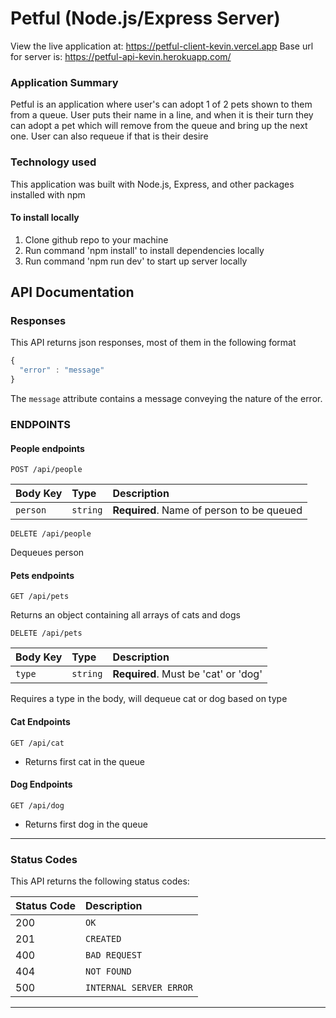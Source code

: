 # Petful (Node.js/Express Server)

View the live application at: https://petful-client-kevin.vercel.app
Base url for server is: https://petful-api-kevin.herokuapp.com/

### Application Summary

Petful is an application where user's can adopt 1 of 2 pets shown to them from
a queue.  User puts their name in a line, and when it is their turn they can adopt
a pet which will remove from the queue and bring up the next one.  User can also 
requeue if that is their desire


### Technology used

This application was built with Node.js, Express, and other packages installed with npm

#### To install locally

1. Clone github repo to your machine
2. Run command 'npm install' to install dependencies locally
3. Run command 'npm run dev' to start up server locally

## API Documentation

### Responses

This API returns json responses, most of them in the following format

```javascript
{
  "error" : "message"
}
```

The `message` attribute contains a message conveying the nature of the error.

### ENDPOINTS

#### People endpoints

```http
POST /api/people
```

| Body Key | Type     | Description                               |
| :------- | :------- | :---------------------------------------- |
| `person` | `string` | **Required**. Name of person to be queued |

```http
DELETE /api/people
```

Dequeues person

#### Pets endpoints

```http
GET /api/pets
```

Returns an object containing all arrays of cats and dogs

```http
DELETE /api/pets
```

| Body Key | Type     | Description                          |
| :------- | :------- | :----------------------------------- |
| `type`   | `string` | **Required**. Must be 'cat' or 'dog' |

Requires a type in the body, will dequeue cat or dog based on type

#### Cat Endpoints

```http
GET /api/cat
```

- Returns first cat in the queue

#### Dog Endpoints

```http
GET /api/dog
```

- Returns first dog in the queue

---

### Status Codes

This API returns the following status codes:

| Status Code | Description             |
| :---------- | :---------------------- |
| 200         | `OK`                    |
| 201         | `CREATED`               |
| 400         | `BAD REQUEST`           |
| 404         | `NOT FOUND`             |
| 500         | `INTERNAL SERVER ERROR` |

---
